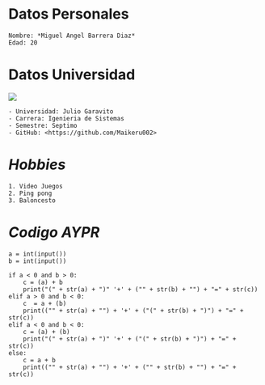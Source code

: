 # **Datos Personales**

    Nombre: *Miguel Angel Barrera Diaz*
    Edad: 20

# **Datos Universidad**
![](https://upload.wikimedia.org/wikipedia/commons/thumb/0/0f/Logo_de_la_Escuela_Colombiana_de_Ingenier%C3%ADa.svg/1280px-Logo_de_la_Escuela_Colombiana_de_Ingenier%C3%ADa.svg.png)
    
    - Universidad: Julio Garavito
    - Carrera: Igenieria de Sistemas
    - Semestre: Septimo
    - GitHub: <https://github.com/Maikeru002>


# *Hobbies* 
    1. Video Juegos
    2. Ping pong
    3. Baloncesto

# *Codigo AYPR*

``` 
a = int(input())
b = int(input())

if a < 0 and b > 0:
    c = (a) + b
    print("(" + str(a) + ")" '+' + ("" + str(b) + "") + "=" + str(c))
elif a > 0 and b < 0:
    c  = a + (b)
    print(("" + str(a) + "") + '+' + ("(" + str(b) + ")") + "=" + str(c))
elif a < 0 and b < 0:
    c = (a) + (b)
    print("(" + str(a) + ")" '+' + ("(" + str(b) + ")") + "=" + str(c))
else:
    c = a + b
    print(("" + str(a) + "") + '+' + ("" + str(b) + "") + "=" + str(c))

```
